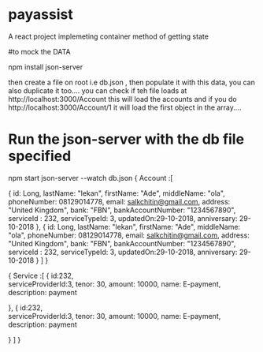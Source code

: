 # payassist
A react project implemeting container method of getting state

#to mock the DATA 

npm install json-server

then create a file on root i.e db.json , then populate it with this data, you can also duplicate it too....
you can check if teh file loads at http://localhost:3000/Account this will load the accounts and if
you do http://localhost:3000/Account/1 it will load the first object in the array....

# Run the json-server with the db file specified

npm start json-server --watch db.json
 {
      Account :[

 {
        id: Long,
    lastName: "lekan",
    firstName: "Ade",
    middleName: "ola",
    phoneNumber: 08129014778,
    email: salkchitin@gmail.com,
    address: "United Kingdom",
    bank: "FBN",
    bankAccountNumber: "1234567890",
    serviceId : 232, 
    serviceTypeId: 3, 
    updatedOn:29-10-2018,
    anniversary: 29-10-2018
},
{
        id: Long,
    lastName: "lekan",
    firstName: "Ade",
    middleName: "ola",
    phoneNumber: 08129014778,
    email: salkchitin@gmail.com,
    address: "United Kingdom",
    bank: "FBN",
    bankAccountNumber: "1234567890",
    serviceId : 232, 
    serviceTypeId: 3, 
    updatedOn:29-10-2018,
    anniversary: 29-10-2018
}
     ]
 }




{
    Service :[
      {
    id:232,  
    serviceProviderId:3,
    tenor: 30,
     amount: 10000,
  name: E-payment,
  description: payment

},
 {
    id:232,  
    serviceProviderId:3,
    tenor: 30,
     amount: 10000,
  name: E-payment,
  description: payment

}
    ]
}